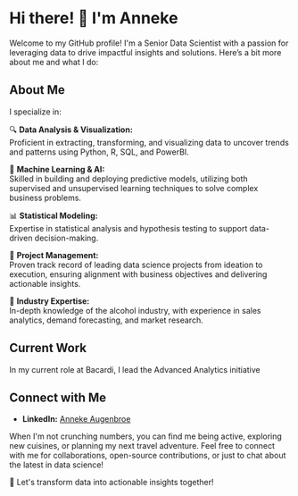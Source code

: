 # Hi there! 👋 I'm Anneke

Welcome to my GitHub profile! I'm a Senior Data Scientist with a passion for leveraging data to drive impactful insights and solutions. Here’s a bit more about me and what I do:

## About Me

I specialize in:

🔍 **Data Analysis & Visualization:**  
Proficient in extracting, transforming, and visualizing data to uncover trends and patterns using Python, R, SQL, and PowerBI.

🤖 **Machine Learning & AI:**  
Skilled in building and deploying predictive models, utilizing both supervised and unsupervised learning techniques to solve complex business problems.

📊 **Statistical Modeling:**  
Expertise in statistical analysis and hypothesis testing to support data-driven decision-making.

🌟 **Project Management:**  
Proven track record of leading data science projects from ideation to execution, ensuring alignment with business objectives and delivering actionable insights.

💼 **Industry Expertise:**  
In-depth knowledge of the alcohol industry, with experience in sales analytics, demand forecasting, and market research.

## Current Work

In my current role at Bacardi, I lead the Advanced Analytics initiative


## Connect with Me

- **LinkedIn:** [Anneke Augenbroe](https://www.linkedin.com/in/anneke-augenbroe/)


When I'm not crunching numbers, you can find me being active, exploring new cuisines, or planning my next travel adventure. Feel free to connect with me for collaborations, open-source contributions, or just to chat about the latest in data science!

🚀 Let's transform data into actionable insights together!
